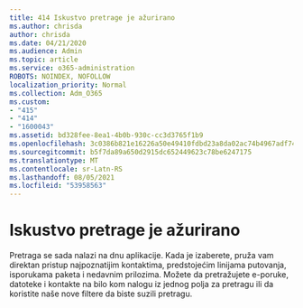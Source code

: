 ```yaml
---
title: 414 Iskustvo pretrage je ažurirano
ms.author: chrisda
author: chrisda
ms.date: 04/21/2020
ms.audience: Admin
ms.topic: article
ms.service: o365-administration
ROBOTS: NOINDEX, NOFOLLOW
localization_priority: Normal
ms.collection: Adm_O365
ms.custom:
- "415"
- "414"
- "1600043"
ms.assetid: bd328fee-8ea1-4b0b-930c-cc3d3765f1b9
ms.openlocfilehash: 3c0386b821e16226a50e49410fdbd23a8da02ac74b4967adf7409f93c49d8068
ms.sourcegitcommit: b5f7da89a650d2915dc652449623c78be6247175
ms.translationtype: MT
ms.contentlocale: sr-Latn-RS
ms.lasthandoff: 08/05/2021
ms.locfileid: "53958563"
---
```

# <a name="search-experience-updated"></a>Iskustvo pretrage je ažurirano

Pretraga se sada nalazi na dnu aplikacije. Kada je izaberete, pruža vam direktan pristup najpoznatijim kontaktima, predstojećim linijama putovanja, isporukama paketa i nedavnim prilozima. Možete da pretražujete e-poruke, datoteke i kontakte na bilo kom nalogu iz jednog polja za pretragu ili da koristite naše nove filtere da biste suzili pretragu.
